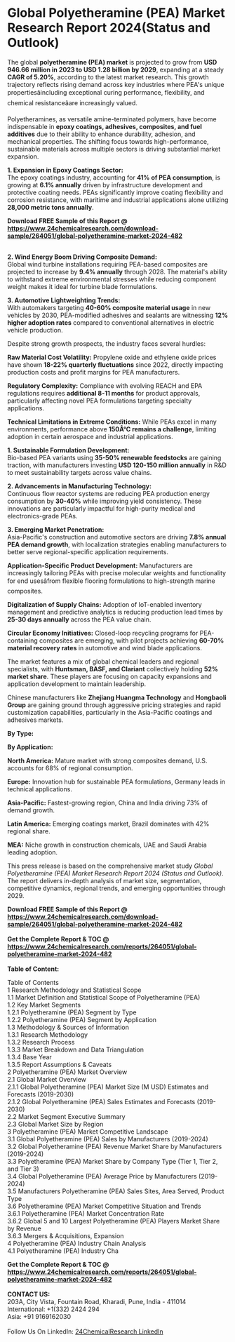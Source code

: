 <h1>Global Polyetheramine (PEA) Market Research Report 2024(Status and Outlook)</h1><p>The global <strong>polyetheramine (PEA) market</strong> is projected to grow from <strong>USD 946.66 million in 2023 to USD 1.28 billion by 2029</strong>, expanding at a steady <strong>CAGR of 5.20%</strong>, according to the latest market research. This growth trajectory reflects rising demand across key industries where PEA's unique propertiesâincluding exceptional curing performance, flexibility, and chemical resistanceâare increasingly valued.</p><p>Polyetheramines, as versatile amine-terminated polymers, have become indispensable in <strong>epoxy coatings, adhesives, composites, and fuel additives</strong> due to their ability to enhance durability, adhesion, and mechanical properties. The shifting focus towards high-performance, sustainable materials across multiple sectors is driving substantial market expansion.</p><p><strong>1. Expansion in Epoxy Coatings Sector:</strong><br>
The epoxy coatings industry, accounting for <strong>41% of PEA consumption</strong>, is growing at <strong>6.1% annually</strong> driven by infrastructure development and protective coating needs. PEAs significantly improve coating flexibility and corrosion resistance, with maritime and industrial applications alone utilizing <strong>28,000 metric tons annually</strong>.</p><div><b>Download FREE Sample of this Report @ 
            <a href="https://www.24chemicalresearch.com/download-sample/264051/global-polyetheramine-market-2024-482">
            https://www.24chemicalresearch.com/download-sample/264051/global-polyetheramine-market-2024-482</a></b></div><br><p><strong>2. Wind Energy Boom Driving Composite Demand:</strong><br>
Global wind turbine installations requiring PEA-based composites are projected to increase by <strong>9.4% annually</strong> through 2028. The material's ability to withstand extreme environmental stresses while reducing component weight makes it ideal for turbine blade formulations.</p><p><strong>3. Automotive Lightweighting Trends:</strong><br>
With automakers targeting <strong>40-60% composite material usage</strong> in new vehicles by 2030, PEA-modified adhesives and sealants are witnessing <strong>12% higher adoption rates</strong> compared to conventional alternatives in electric vehicle production.</p><p>Despite strong growth prospects, the industry faces several hurdles:</p><p><strong>Raw Material Cost Volatility:</strong> Propylene oxide and ethylene oxide prices have shown <strong>18-22% quarterly fluctuations</strong> since 2022, directly impacting production costs and profit margins for PEA manufacturers.</p><p><strong>Regulatory Complexity:</strong> Compliance with evolving REACH and EPA regulations requires <strong>additional 8-11 months</strong> for product approvals, particularly affecting novel PEA formulations targeting specialty applications.</p><p><strong>Technical Limitations in Extreme Conditions:</strong> While PEAs excel in many environments, performance above <strong>150Â°C remains a challenge</strong>, limiting adoption in certain aerospace and industrial applications.</p><p><strong>1. Sustainable Formulation Development:</strong><br>
Bio-based PEA variants using <strong>35-50% renewable feedstocks</strong> are gaining traction, with manufacturers investing <strong>USD 120-150 million annually</strong> in R&amp;D to meet sustainability targets across value chains.</p><p><strong>2. Advancements in Manufacturing Technology:</strong><br>
Continuous flow reactor systems are reducing PEA production energy consumption by <strong>30-40%</strong> while improving yield consistency. These innovations are particularly impactful for high-purity medical and electronics-grade PEAs.</p><p><strong>3. Emerging Market Penetration:</strong><br>
Asia-Pacific's construction and automotive sectors are driving <strong>7.8% annual PEA demand growth</strong>, with localization strategies enabling manufacturers to better serve regional-specific application requirements.</p><p><strong>Application-Specific Product Development:</strong> Manufacturers are increasingly tailoring PEAs with precise molecular weights and functionality for end usesâfrom flexible flooring formulations to high-strength marine composites.</p><p><strong>Digitalization of Supply Chains:</strong> Adoption of IoT-enabled inventory management and predictive analytics is reducing production lead times by <strong>25-30 days annually</strong> across the PEA value chain.</p><p><strong>Circular Economy Initiatives:</strong> Closed-loop recycling programs for PEA-containing composites are emerging, with pilot projects achieving <strong>60-70% material recovery rates</strong> in automotive and wind blade applications.</p><p>The market features a mix of global chemical leaders and regional specialists, with <strong>Huntsman, BASF, and Clariant</strong> collectively holding <strong>52% market share</strong>. These players are focusing on capacity expansions and application development to maintain leadership.</p><p>Chinese manufacturers like <strong>Zhejiang Huangma Technology</strong> and <strong>Hongbaoli Group</strong> are gaining ground through aggressive pricing strategies and rapid customization capabilities, particularly in the Asia-Pacific coatings and adhesives markets.</p><p><strong>By Type:</strong></p><p><strong>By Application:</strong></p><p><strong>North America:</strong> Mature market with strong composites demand, U.S. accounts for 68% of regional consumption.</p><p><strong>Europe:</strong> Innovation hub for sustainable PEA formulations, Germany leads in technical applications.</p><p><strong>Asia-Pacific:</strong> Fastest-growing region, China and India driving 73% of demand growth.</p><p><strong>Latin America:</strong> Emerging coatings market, Brazil dominates with 42% regional share.</p><p><strong>MEA:</strong> Niche growth in construction chemicals, UAE and Saudi Arabia leading adoption.</p><p>This press release is based on the comprehensive market study <em>Global Polyetheramine (PEA) Market Research Report 2024 (Status and Outlook)</em>. The report delivers in-depth analysis of market size, segmentation, competitive dynamics, regional trends, and emerging opportunities through 2029.</p><div><b>Download FREE Sample of this Report @ 
            <a href="https://www.24chemicalresearch.com/download-sample/264051/global-polyetheramine-market-2024-482">
            https://www.24chemicalresearch.com/download-sample/264051/global-polyetheramine-market-2024-482</a></b></div><br><div><b>Get the Complete Report & TOC @ 
            <a href="https://www.24chemicalresearch.com/reports/264051/global-polyetheramine-market-2024-482">
            https://www.24chemicalresearch.com/reports/264051/global-polyetheramine-market-2024-482</a></b></div><br>
            <b>Table of Content:</b><p>Table of Contents<br />
1 Research Methodology and Statistical Scope<br />
1.1 Market Definition and Statistical Scope of Polyetheramine (PEA)<br />
1.2 Key Market Segments<br />
1.2.1 Polyetheramine (PEA) Segment by Type<br />
1.2.2 Polyetheramine (PEA) Segment by Application<br />
1.3 Methodology & Sources of Information<br />
1.3.1 Research Methodology<br />
1.3.2 Research Process<br />
1.3.3 Market Breakdown and Data Triangulation<br />
1.3.4 Base Year<br />
1.3.5 Report Assumptions & Caveats<br />
2 Polyetheramine (PEA) Market Overview<br />
2.1 Global Market Overview<br />
2.1.1 Global Polyetheramine (PEA) Market Size (M USD) Estimates and Forecasts (2019-2030)<br />
2.1.2 Global Polyetheramine (PEA) Sales Estimates and Forecasts (2019-2030)<br />
2.2 Market Segment Executive Summary<br />
2.3 Global Market Size by Region<br />
3 Polyetheramine (PEA) Market Competitive Landscape<br />
3.1 Global Polyetheramine (PEA) Sales by Manufacturers (2019-2024)<br />
3.2 Global Polyetheramine (PEA) Revenue Market Share by Manufacturers (2019-2024)<br />
3.3 Polyetheramine (PEA) Market Share by Company Type (Tier 1, Tier 2, and Tier 3)<br />
3.4 Global Polyetheramine (PEA) Average Price by Manufacturers (2019-2024)<br />
3.5 Manufacturers Polyetheramine (PEA) Sales Sites, Area Served, Product Type<br />
3.6 Polyetheramine (PEA) Market Competitive Situation and Trends<br />
3.6.1 Polyetheramine (PEA) Market Concentration Rate<br />
3.6.2 Global 5 and 10 Largest Polyetheramine (PEA) Players Market Share by Revenue<br />
3.6.3 Mergers & Acquisitions, Expansion<br />
4 Polyetheramine (PEA) Industry Chain Analysis<br />
4.1 Polyetheramine (PEA) Industry Cha</p><div><b>Get the Complete Report & TOC @ 
            <a href="https://www.24chemicalresearch.com/reports/264051/global-polyetheramine-market-2024-482">
            https://www.24chemicalresearch.com/reports/264051/global-polyetheramine-market-2024-482</a></b></div><br><b>CONTACT US:</b><br>
            203A, City Vista, Fountain Road, Kharadi, Pune, India - 411014<br>
            International: +1(332) 2424 294<br>
            Asia: +91 9169162030 <br><br>
            Follow Us On LinkedIn: <a href="https://www.linkedin.com/company/24chemicalresearch/">24ChemicalResearch LinkedIn</a>